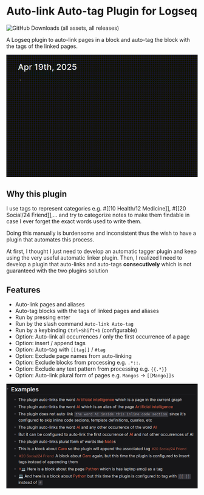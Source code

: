 # Auto-link Auto-tag Plugin for Logseq
![GitHub Downloads (all assets, all releases)](https://img.shields.io/github/downloads/braladin/logseq-autolink-autotag/total)

A Logseq plugin to auto-link pages in a block and auto-tag the block with the tags of the linked pages.

![Demo](demo.gif)

## Why this plugin
I use tags to represent categories e.g. #[[10 Health/12 Medicine]], #[[20 Social/24 Friend]],... and try to categorize notes to make them findable in case I ever forget the exact words used to write them.

Doing this manually is burdensome and inconsistent thus the wish to have a plugin that automates this process.

At first, I thought I just need to develop an automatic tagger plugin and keep using the very useful automatic linker plugin. Then, I realized I need to develop a plugin that auto-links and auto-tags __consecutively__ which is not guaranteed with the two plugins solution

## Features
- Auto-link pages and aliases
- Auto-tag blocks with the tags of linked pages and aliases
- Run by pressing enter
- Run by the slash command `Auto-link Auto-tag`
- Run by a keybinding `Ctrl+Shift+b` (configurable)
- Option: Auto-link all occurrences / only the first occurrence of a page
- Option: insert / append tags
- Option: Auto-tag with `[[tag]]` / `#tag`
- Option: Exclude page names from auto-linking
- Option: Exclude blocks from processing e.g. `.*::`.
- Option: Exclude any text pattern from processing e.g. `{{.*}}`
- Option: Auto-link plural form of pages e.g. `Mangos` -> `[[Mango]]s`

![Examples](examples.png)
